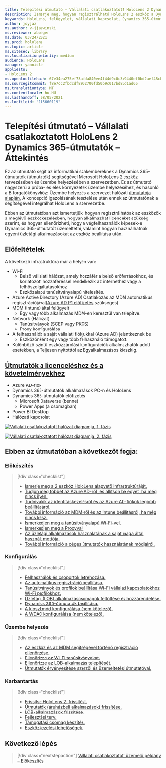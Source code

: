 ```yaml
---
title: Telepítési útmutató – Vállalati csatlakoztatott HoloLens 2 Dynamics 365-útmutatók – Áttekintés
description: Ismerje meg, hogyan regisztrálható HoloLens 2 eszköz a Dynamics 365-útmutatók segítségével egy vállalati csatlakoztatott hálózaton.
keywords: HoloLens, felügyelet, vállalati kapcsolat, Dynamics 365-útmutatók, AAD, Azure AD, MDM, Mobile Eszközkezelés
author: joyjaz
ms.author: v-jjaswinski
ms.reviewer: aboeger
ms.date: 03/24/2021
ms.prod: hololens
ms.topic: article
ms.sitesec: library
ms.localizationpriority: medium
audience: HoloLens
manager: yannisle
appliesto:
- HoloLens 2
ms.openlocfilehash: 67e34ea275ef73adda840ee4f44d9c0c3c9440ef0bd2aef48cb7aaa971219220
ms.sourcegitcommit: f8e7cc2fbdcdf8962700fd50b9c017bd83d1ad65
ms.translationtype: MT
ms.contentlocale: hu-HU
ms.lasthandoff: 08/05/2021
ms.locfileid: "115660119"
---
```

# <a name="deployment-guide---corporate-connected-hololens-2-with-dynamics-365-guides---overview"></a>Telepítési útmutató – Vállalati csatlakoztatott HoloLens 2 Dynamics 365-útmutatók – Áttekintés

Ez az útmutató segít az informatikai szakembereknek a Dynamics 365-útmutatók (útmutatók) segítségével Microsoft HoloLens 2 eszköz tervezésében és üzembe helyezésében a szervezetben. Ez az útmutató nagyszerű a próba- és éles környezetek üzembe helyezéséhez, és hasonló a B forgatókönyvhöz: Üzembe helyezés a szervezet hálózati [útmutatója alapján.](/hololens/common-scenarios#scenario-b-deploy-inside-your-organizations-network) A koncepció igazolásának tesztelése után ennek az útmutatónak a segítségével integrálhat HoloLens a szervezetbe.

Ebben az útmutatóban azt ismertetjük, hogyan regisztrálhatóak az eszközök a meglévő eszközkezelésben, hogyan alkalmazhat licenceket szükség szerint, és hogyan ellenőrizheti, hogy a végfelhasználók képesek-e Dynamics 365-útmutatót üzemeltetni, valamint hogyan használhatnak egyéni üzletági alkalmazásokat az eszköz beállítása után. 

## <a name="prerequisites"></a>Előfeltételek

A következő infrastruktúra már a helyén van:
- Wi-Fi
    - Belső vállalati hálózat, amely hozzáfér a belső erőforrásokhoz, és korlátozott hozzáféréssel rendelkezik az internethez vagy a felhőszolgáltatásokhoz
    - Eszközalapú tanúsítványalapú hitelesítés.
- Azure Active Directory (Azure AD) Csatlakozás az MDM automatikus regisztrációjával[(Azure AD P1 előfizetés](/azure/active-directory/fundamentals/active-directory-whatis) szükséges)
- MDM (Intune) által felügyelt
    - Egy vagy több alkalmazás MDM-en keresztül van telepítve.
- Network (Hálózat) 
    - Tanúsítványok (SCEP vagy PKCS)
    - Proxy konfigurálása
- A felhasználók a saját vállalati fiókjukkal (Azure AD) jelentkeznek be
    - Eszközönként egy vagy több felhasználó támogatott.
- Különböző szintű eszközzárolási konfigurációk alkalmazhatók adott esetekben, a Teljesen nyitotttól az Egyalkalmazásos kioszkig.

## <a name="guides-licensing-and-requirements"></a>[Útmutatók a licenceléshez és a követelményekhez](/dynamics365/mixed-reality/guides/requirements#licensing-and-product-requirements)

- Azure AD-fiók
- Dynamics 365-útmutatók alkalmazások PC-n és HoloLens
- Dynamics 365-útmutatók előfizetés
    - Microsoft Dataverse (benne)
    - Power Apps (a csomagban)
- Power BI Desktop
- Hálózati kapcsolat

[![Vállalati csatlakoztatott hálózat diagramja, 1. fázis ](./images/deployment-guides-revised-scenario-b-01-1.png)](./images/deployment-guides-revised-scenario-b-01-1.png#lightbox)

[![Vállalati csatlakoztatott hálózat diagramja, 2. fázis ](./images/deployment-guides-revised-scenario-b-02-1.png)](./images/deployment-guides-revised-scenario-b-02-1.png#lightbox)

## <a name="in-this-guide-you-will"></a>Ebben az útmutatóban a következőt fogja:
### <a name="prepare"></a>Előkészítés
> [!div class="checklist"]
>- [Ismerje meg a 2 eszköz HoloLens alapvető infrastruktúráját.](hololens2-corp-connected-prepare.md#infrastructure-essentials)
>- [Tudjon meg többet az Azure AD-ről, és állítson be egyet, ha még nincs ilyen.](hololens2-corp-connected-prepare.md#azure-active-directory)
>- [Tudnivalók az identitáskezelésről és az Azure AD-fiókok legjobb beállításáról.](hololens2-corp-connected-prepare.md#identity-management)
>- [További információ az MDM-ről és az Intune beállításról, ha még nincs kész.](hololens2-corp-connected-prepare.md#mobile-device-management)
>- [Ismerkedjen meg a tanúsítványalapú Wi-Fi-vel.](hololens2-corp-connected-prepare.md#certificates)
>- [Ismerkedjen meg a Proxyval.](hololens2-corp-connected-prepare.md#proxy)
>- [Az üzletági alkalmazások használatának a saját maga által használt mottója.](hololens2-corp-connected-prepare.md#line-of-business-apps)
>- [További információ a céges útmutatók használatának módjairól.](hololens2-corp-connected-prepare.md#guides-playbook)
### <a name="configure"></a>Konfigurálás
> [!div class="checklist"]
>- [Felhasználók és csoportok létrehozása.](hololens2-corp-connected-configure.md#azure-users-and-groups)
>- [Az automatikus regisztráció beállítása.](hololens2-corp-connected-configure.md#auto-enrollment-on-hololens-2)
>- [Tanúsítványok és profilok beállítása Wi-Fi vállalati kapcsolatokhoz Wi-Fi profilokhoz.](hololens2-corp-connected-configure.md#corporate-wi-fi-connectivity)
>- [Üzletági (LOB) alkalmazáscsomagok feltöltése és hozzárendelése.](hololens2-corp-connected-configure.md#app-deployment)
>- [Dynamics 365-útmutatók beállítása.](hololens2-corp-connected-configure.md#setup-guides-application-licenses-dataverse-and-authoring)
>- [A kioszkmód konfigurálása (nem kötelező).](hololens2-corp-connected-configure.md#optional-kiosk-mode)
>- [A WDAC konfigurálása (nem kötelező).](hololens2-corp-connected-configure.md#optional-wdac)
### <a name="deploy"></a>Üzembe helyezés
> [!div class="checklist"]
>-  [Az eszköz és az MDM segítségével történő regisztráció ellenőrzése.](hololens2-corp-connected-deploy.md#enrollment-validation)
>-  [Ellenőrizze az Wi-Fi tanúsítványokat.](hololens2-corp-connected-deploy.md#wi-fi-certificate-validation)
>-  [Ellenőrizze az LOB-alkalmazás telepítését.](hololens2-corp-connected-deploy.md#validate-lob-app-install)
>-  [Útmutatók érvényesítése szerzői és üzemeltetési útmutatóval.](hololens2-corp-connected-deploy.md#validate-dynamics-365-guides)
### <a name="maintain"></a>Karbantartás
> [!div class="checklist"]
>- [Frissítse HoloLens 2. frissítést.](hololens2-corp-connected-maintain.md#update-hololens)
>- [Útmutatók (áruházbeli alkalmazások) frissítése.](hololens2-corp-connected-maintain.md#how-to-update-dynamics-365-guides-and-other-store-apps)
>- [LOB-alkalmazások frissítése.](hololens2-corp-connected-maintain.md#how-to-update-lob-apps) 
>- [Fejlesztési terv.](hololens2-corp-connected-maintain.md#development-plan) 
>- [Támogatási csomag készítés.](hololens2-corp-connected-maintain.md#support-plan)
>- [Eszközkezelési lehetőségek.](hololens2-corp-connected-maintain.md#device-management)

## <a name="next-step"></a>Következő lépés 
> [!div class="nextstepaction"]
> [Vállalati csatlakoztatott üzemelő példány – Előkészítés](hololens2-corp-connected-prepare.md)
